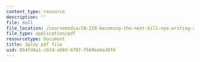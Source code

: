```yaml
---
content_type: resource
description: ''
file: null
file_location: /coursemedia/20-219-becoming-the-next-bill-nye-writing-and-hosting-the-educational-show-january-iap-2015/054fd4a1cb7da68d4707f569eeba38fd_q4524Q4xnqA.pdf
file_type: application/pdf
resourcetype: Document
title: 3play pdf file
uid: 054fd4a1-cb7d-a68d-4707-f569eeba38fd
---
```

